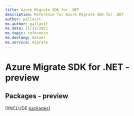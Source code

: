 ```yaml
---
title: Azure Migrate SDK for .NET
description: Reference for Azure Migrate SDK for .NET
author: pallavit
ms.author: pallavit
ms.data: 11/21/2022
ms.topic: reference
ms.devlang: dotnet
ms.service: migrate
---
```

# Azure Migrate SDK for .NET - preview
## Packages - preview
[!INCLUDE [packages](migrate-index.md)]